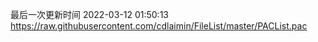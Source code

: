 最后一次更新时间 2022-03-12 01:50:13
https://raw.githubusercontent.com/cdlaimin/FileList/master/PACList.pac


